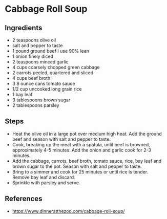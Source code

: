 # Cabbage Roll Soup

## Ingredients

- 2 teaspoons olive oil
- salt and pepper to taste
- 1 pound ground beef I use 90% lean
- 1 onion finely diced
- 2 teaspoons minced garlic
- 4 cups coarsely chopped green cabbage
- 2 carrots peeled, quartered and sliced
- 4 cups beef broth
- 3 8 ounce cans tomato sauce
- 1/2 cup uncooked long grain rice
- 1 bay leaf
- 3 tablespoons brown sugar
- 2 tablespoons parsley

## Steps

- Heat the olive oil in a large pot over medium high heat. Add the ground beef and season with salt and pepper to taste.
- Cook, breaking up the meat with a spatula, until beef is browned, approximately 4-5 minutes. Add the onion and garlic cook for 2-3 minutes.
- Add the cabbage, carrots, beef broth, tomato sauce, rice, bay leaf and brown sugar to the pot. Season with salt and pepper to taste.
- Bring to a simmer and cook for 25 minutes or until rice is tender. Remove bay leaf and discard.
- Sprinkle with parsley and serve.

## References

- https://www.dinneratthezoo.com/cabbage-roll-soup/
